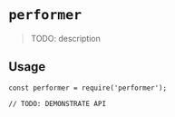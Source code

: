 # `performer`

> TODO: description

## Usage

```
const performer = require('performer');

// TODO: DEMONSTRATE API
```
